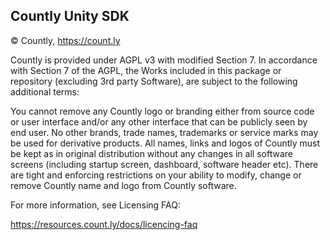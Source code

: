Countly Unity SDK
--------------------------------------------------

© Countly, https://count.ly

Countly is provided under AGPL v3 with modified Section 7. In accordance 
with Section 7 of the AGPL, the Works included in this package or repository 
(excluding 3rd party Software), are subject to the following additional terms:

You cannot remove any Countly logo or branding either from source code or user 
interface and/or any other interface that can be publicly seen by end user. 
No other brands, trade names, trademarks or service marks may be used for 
derivative products. All names, links and logos of Countly must be kept as 
in original distribution without any changes in all software screens 
(including startup screen, dashboard, software header etc). There are tight 
and enforcing restrictions on your ability to modify, change or remove 
Countly name and logo from Countly software.

For more information, see Licensing FAQ: 

https://resources.count.ly/docs/licencing-faq

